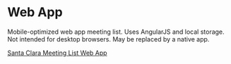 Web App
=======

Mobile-optimized web app meeting list. Uses AngularJS and local storage. Not intended for 
desktop browsers. May be replaced by a native app.

[Santa Clara Meeting List Web App](http://app.aasanjose.org/)

